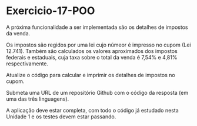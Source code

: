 # Exercicio-17-POO

A próxima funcionalidade a ser implementada são os detalhes de impostos da venda.

Os impostos são regidos por uma lei cujo númeor é impresso no cupom (Lei 12.741). Também são calculados os valores aproximados dos impostos federais e estaduais, cuja taxa sobre o total da venda é 7,54% e 4,81% respectivamente.

Atualize o código para calcular e imprimir os detalhes de impostos no cupom.

Submeta uma URL de um repositório Github com o código da resposta (em uma das três linguagens).

A aplicação deve estar completa, com todo o código já estudado nesta Unidade 1 e os testes devem estar passando.

